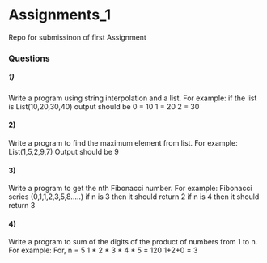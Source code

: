 # Assignments_1
Repo for submissinon of first Assignment


### Questions
##### 1) 
Write a program using string interpolation and a list.
For example:  if the list is List(10,20,30,40) output should be 
0 = 10
1 = 20
2 = 30

#### 2) 
Write a program to find the maximum element from list.
For example: List(1,5,2,9,7)
Output should be 9

#### 3) 
Write  a program to get the nth Fibonacci number.
For example: Fibonacci series (0,1,1,2,3,5,8.....)
if n is 3 then it should return 2
if n is 4 then it should return 3

#### 4) 
Write a program to sum of the digits of the product of numbers from 1 to n.
For example: For, n = 5
1 * 2 * 3 * 4 * 5 = 120
1+2+0 = 3 

